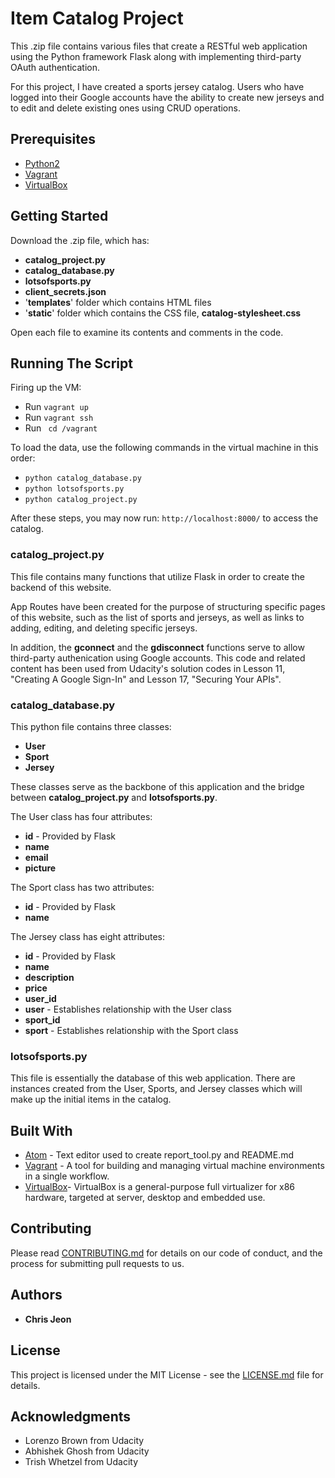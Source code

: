 # Item Catalog Project
This .zip file contains various files that create a RESTful web application using the Python framework Flask along with implementing third-party OAuth authentication.

For this project, I have created a sports jersey catalog. Users who have logged into their Google accounts have the ability to create new jerseys and to edit and delete existing ones using CRUD operations.

## Prerequisites
* [Python2](https://www.python.org/)
* [Vagrant](https://www.vagrantup.com/)
* [VirtualBox](https://www.virtualbox.org/)

## Getting Started
Download the .zip file, which has:
* __catalog_project.py__
* __catalog_database.py__
* __lotsofsports.py__
* __client_secrets.json__
* '__templates__' folder which contains HTML files
* '__static__' folder which contains the CSS file, __catalog-stylesheet.css__

Open each file to examine its contents and comments in the code.

## Running The Script
Firing up the VM:
* Run ``` vagrant up ```
* Run ``` vagrant ssh ```
* Run ``` cd /vagrant```

To load the data, use the following commands in the virtual machine in this order:

* ```python catalog_database.py```
* ```python lotsofsports.py```
* ```python catalog_project.py```

After these steps, you may now run: ```http://localhost:8000/``` to access the catalog.

### catalog_project.py
This file contains many functions that utilize Flask in order to create the backend of this website.

App Routes have been created for the purpose of structuring specific pages of this website, such as the list of sports and jerseys, as well as links to adding, editing, and deleting specific jerseys.

In addition, the __gconnect__ and the __gdisconnect__ functions serve to allow third-party authenication using Google accounts. This code and related content has been used from Udacity's solution codes in Lesson 11, "Creating A Google Sign-In" and Lesson 17, "Securing Your APIs".

### catalog_database.py
This python file contains three classes:
* __User__
* __Sport__
* __Jersey__

These classes serve as the backbone of this application and the bridge between __catalog_project.py__ and __lotsofsports.py__.

The User class has four attributes:
* __id__ - Provided by Flask
* __name__
* __email__
* __picture__

The Sport class has two attributes:
* __id__ - Provided by Flask
* __name__

The Jersey class has eight attributes:
* __id__ - Provided by Flask
* __name__
* __description__
* __price__
* __user_id__
* __user__ - Establishes relationship with the User class
* __sport_id__
* __sport__ - Establishes relationship with the Sport class

### lotsofsports.py
This file is essentially the database of this web application. There are instances created from the User, Sports, and Jersey classes which will make up the initial items in the catalog.

## Built With
* [Atom](https://atom.io) - Text editor used to create report_tool.py and README.md
* [Vagrant](https://www.vagrantup.com/) - A tool for building and managing virtual machine environments in a single workflow.
* [VirtualBox](https://www.virtualbox.org/)- VirtualBox is a general-purpose full virtualizer for x86 hardware, targeted at server, desktop and embedded use.

## Contributing
Please read [CONTRIBUTING.md](https://gist.github.com/PurpleBooth/b24679402957c63ec426) for details on our code of conduct, and the process for submitting pull requests to us.

## Authors
* **Chris Jeon**

## License
This project is licensed under the MIT License - see the [LICENSE.md](LICENSE.md) file for details.

## Acknowledgments
* Lorenzo Brown from Udacity
* Abhishek Ghosh from Udacity
* Trish Whetzel from Udacity
